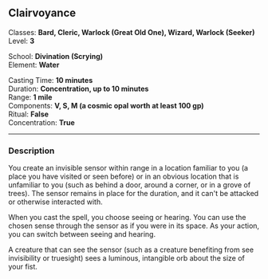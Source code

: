 ## Clairvoyance

Classes: **Bard, Cleric, Warlock (Great Old One), Wizard, Warlock (Seeker)**  
Level: **3**  

School: **Divination (Scrying)**  
Element: **Water**  

Casting Time: **10 minutes**  
Duration: **Concentration, up to 10 minutes**  
Range: **1 mile**  
Components: **V, S, M (a cosmic opal worth at least 100 gp)**  
Ritual: **False**  
Concentration: **True**  

------

### Description

You create an invisible sensor within range in a location familiar to you (a place you have visited or seen before) or in an obvious location that is unfamiliar to you (such as behind a door, around a corner, or in a grove of trees). The sensor remains in place for the duration, and it can't be attacked or otherwise interacted with.

When you cast the spell, you choose seeing or hearing. You can use the chosen sense through the sensor as if you were in its space. As your action, you can switch between seeing and hearing.

A creature that can see the sensor (such as a creature benefiting from see invisibility or truesight) sees a luminous, intangible orb about the size of your fist.